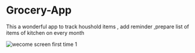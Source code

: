 # Grocery-App

This a wonderful app to track houshold items , add reminder ,prepare list of items  of kitchen on every month


![wecome screen first time 1](https://user-images.githubusercontent.com/26816519/41734541-ea61b52c-75a4-11e8-82b9-96046da3ff40.png )
